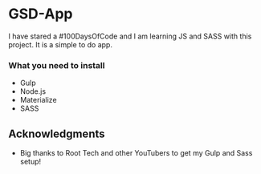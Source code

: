 # GSD-App
I have stared a #100DaysOfCode and I am learning JS and SASS with this project. It is a simple to do app.

### What you need to install

* Gulp
* Node.js
* Materialize
* SASS

## Acknowledgments

* Big thanks to Root Tech and other YouTubers to get my Gulp and Sass setup!